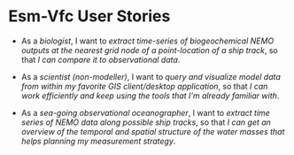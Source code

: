 # Esm-Vfc User Stories

- As a *biologist*, I want to *extract time-series of biogeochemical NEMO outputs at the nearest grid node of a point-location of a ship track*, so that *I can compare it to observational data*.  

- As a *scientist (non-modeller)*, I want to *query and visualize model data from within my favorite GIS client/desktop application*, so that *I can work efficiently and keep using the tools that I'm already familiar with*.

- As a *sea-going observational oceanographer*, I want to *extract time series of NEMO data along possible ship tracks*, so that *I can get an overview of the temporal and spatial structure of the water masses that helps planning my measurement strategy*.
